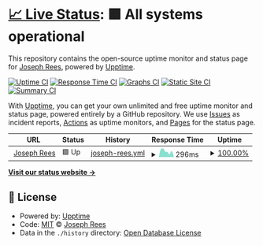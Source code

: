 # [📈 Live Status](https://status.josephre.es): <!--live status--> **🟩 All systems operational**

This repository contains the open-source uptime monitor and status page for [Joseph Rees](josephre.es), powered by [Upptime](https://github.com/upptime/upptime).

[![Uptime CI](https://github.com/joeerees/upptime/workflows/Uptime%20CI/badge.svg)](https://github.com/joeerees/upptime/actions?query=workflow%3A%22Uptime+CI%22)
[![Response Time CI](https://github.com/joeerees/upptime/workflows/Response%20Time%20CI/badge.svg)](https://github.com/joeerees/upptime/actions?query=workflow%3A%22Response+Time+CI%22)
[![Graphs CI](https://github.com/joeerees/upptime/workflows/Graphs%20CI/badge.svg)](https://github.com/joeerees/upptime/actions?query=workflow%3A%22Graphs+CI%22)
[![Static Site CI](https://github.com/joeerees/upptime/workflows/Static%20Site%20CI/badge.svg)](https://github.com/joeerees/upptime/actions?query=workflow%3A%22Static+Site+CI%22)
[![Summary CI](https://github.com/joeerees/upptime/workflows/Summary%20CI/badge.svg)](https://github.com/joeerees/upptime/actions?query=workflow%3A%22Summary+CI%22)

With [Upptime](https://upptime.js.org), you can get your own unlimited and free uptime monitor and status page, powered entirely by a GitHub repository. We use [Issues](https://github.com/joeerees/upptime/issues) as incident reports, [Actions](https://github.com/joeerees/upptime/actions) as uptime monitors, and [Pages](https://status.josephre.es) for the status page.

<!--start: status pages-->
<!-- This summary is generated by Upptime (https://github.com/upptime/upptime) -->
<!-- Do not edit this manually, your changes will be overwritten -->
<!-- prettier-ignore -->
| URL | Status | History | Response Time | Uptime |
| --- | ------ | ------- | ------------- | ------ |
| <img alt="" src="https://icons.duckduckgo.com/ip3/josephrees.uk.ico" height="13"> [Joseph Rees](https://josephrees.uk) | 🟩 Up | [joseph-rees.yml](https://github.com/joeerees/status/commits/HEAD/history/joseph-rees.yml) | <details><summary><img alt="Response time graph" src="./graphs/joseph-rees/response-time-week.png" height="20"> 296ms</summary><br><a href="https://status.josephrees.uk/history/joseph-rees"><img alt="Response time 290" src="https://img.shields.io/endpoint?url=https%3A%2F%2Fraw.githubusercontent.com%2Fjoeerees%2Fstatus%2FHEAD%2Fapi%2Fjoseph-rees%2Fresponse-time.json"></a><br><a href="https://status.josephrees.uk/history/joseph-rees"><img alt="24-hour response time 336" src="https://img.shields.io/endpoint?url=https%3A%2F%2Fraw.githubusercontent.com%2Fjoeerees%2Fstatus%2FHEAD%2Fapi%2Fjoseph-rees%2Fresponse-time-day.json"></a><br><a href="https://status.josephrees.uk/history/joseph-rees"><img alt="7-day response time 296" src="https://img.shields.io/endpoint?url=https%3A%2F%2Fraw.githubusercontent.com%2Fjoeerees%2Fstatus%2FHEAD%2Fapi%2Fjoseph-rees%2Fresponse-time-week.json"></a><br><a href="https://status.josephrees.uk/history/joseph-rees"><img alt="30-day response time 288" src="https://img.shields.io/endpoint?url=https%3A%2F%2Fraw.githubusercontent.com%2Fjoeerees%2Fstatus%2FHEAD%2Fapi%2Fjoseph-rees%2Fresponse-time-month.json"></a><br><a href="https://status.josephrees.uk/history/joseph-rees"><img alt="1-year response time 290" src="https://img.shields.io/endpoint?url=https%3A%2F%2Fraw.githubusercontent.com%2Fjoeerees%2Fstatus%2FHEAD%2Fapi%2Fjoseph-rees%2Fresponse-time-year.json"></a></details> | <details><summary><a href="https://status.josephrees.uk/history/joseph-rees">100.00%</a></summary><a href="https://status.josephrees.uk/history/joseph-rees"><img alt="All-time uptime 99.93%" src="https://img.shields.io/endpoint?url=https%3A%2F%2Fraw.githubusercontent.com%2Fjoeerees%2Fstatus%2FHEAD%2Fapi%2Fjoseph-rees%2Fuptime.json"></a><br><a href="https://status.josephrees.uk/history/joseph-rees"><img alt="24-hour uptime 100.00%" src="https://img.shields.io/endpoint?url=https%3A%2F%2Fraw.githubusercontent.com%2Fjoeerees%2Fstatus%2FHEAD%2Fapi%2Fjoseph-rees%2Fuptime-day.json"></a><br><a href="https://status.josephrees.uk/history/joseph-rees"><img alt="7-day uptime 100.00%" src="https://img.shields.io/endpoint?url=https%3A%2F%2Fraw.githubusercontent.com%2Fjoeerees%2Fstatus%2FHEAD%2Fapi%2Fjoseph-rees%2Fuptime-week.json"></a><br><a href="https://status.josephrees.uk/history/joseph-rees"><img alt="30-day uptime 99.86%" src="https://img.shields.io/endpoint?url=https%3A%2F%2Fraw.githubusercontent.com%2Fjoeerees%2Fstatus%2FHEAD%2Fapi%2Fjoseph-rees%2Fuptime-month.json"></a><br><a href="https://status.josephrees.uk/history/joseph-rees"><img alt="1-year uptime 99.93%" src="https://img.shields.io/endpoint?url=https%3A%2F%2Fraw.githubusercontent.com%2Fjoeerees%2Fstatus%2FHEAD%2Fapi%2Fjoseph-rees%2Fuptime-year.json"></a></details>

<!--end: status pages-->

[**Visit our status website →**](https://status.josephre.es)

## 📄 License

- Powered by: [Upptime](https://github.com/upptime/upptime)
- Code: [MIT](./LICENSE) © [Joseph Rees](josephre.es)
- Data in the `./history` directory: [Open Database License](https://opendatacommons.org/licenses/odbl/1-0/)
